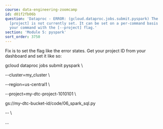 ```yaml
---
course: data-engineering-zoomcamp
id: d01f2fb06b
question: 'Dataproc - ERROR: (gcloud.dataproc.jobs.submit.pyspark) The required property
  [project] is not currently set. It can be set on a per-command basis by re-running
  your command with the [--project] flag.'
section: 'Module 5: pyspark'
sort_order: 3750
---
```


Fix is to set the flag like the error states. Get your project ID from your dashboard and set it like so:

gcloud dataproc jobs submit pyspark \

--cluster=my_cluster \

--region=us-central1 \

--project=my-dtc-project-1010101 \

gs://my-dtc-bucket-id/code/06_spark_sql.py

-- \

…

